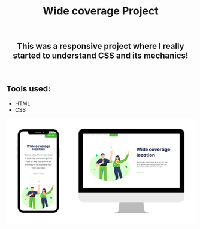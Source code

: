<h1 align="center">Wide coverage Project</h1>
<br>
<h2 align="center">This was a responsive project where I really started to understand CSS and its mechanics!</h2>
<br>
<h2>Tools used:</h2>
<ul>
  <li>HTML</li>
  <li>CSS</li>
</ul>
<img src="https://github.com/crixsanti/projeto-widecoverage-responsivo/blob/main/img/widecoverage%20responsivo.png?raw=true">
